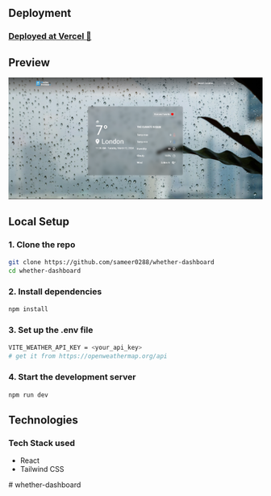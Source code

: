 

## Deployment

### [Deployed at Vercel 🔗](https://weather-dashboard-react-one.vercel.app/)

## Preview

![](./docs/assets/01.png)

## Local Setup

### 1. Clone the repo

```bash
git clone https://github.com/sameer0288/whether-dashboard
cd whether-dashboard

```

### 2. Install dependencies

```bash
npm install
```

### 3. Set up the .env file

```bash
VITE_WEATHER_API_KEY = <your_api_key>
# get it from https://openweathermap.org/api
```

### 4. Start the development server

```bash
npm run dev
```

## Technologies 

### Tech Stack used
- React
- Tailwind CSS


#   w h e t h e r - d a s h b o a r d 
 
 